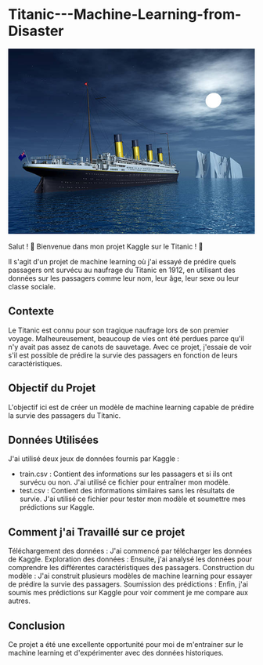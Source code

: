 # Titanic---Machine-Learning-from-Disaster

![Image du Titanic](Titanic.jpg)

Salut ! 👋 Bienvenue dans mon projet Kaggle sur le Titanic ! 🚢

Il s'agit d'un projet de machine learning où j'ai essayé de prédire quels passagers ont survécu au naufrage du Titanic en 1912, en utilisant des données sur les passagers comme leur nom, leur âge, leur sexe ou leur classe sociale.

## Contexte

Le Titanic est connu pour son tragique naufrage lors de son premier voyage. Malheureusement, beaucoup de vies ont été perdues parce qu'il n'y avait pas assez de canots de sauvetage. Avec ce projet, j'essaie de voir s'il est possible de prédire la survie des passagers en fonction de leurs caractéristiques.

## Objectif du Projet

L'objectif ici est de créer un modèle de machine learning capable de prédire la survie des passagers du Titanic.

## Données Utilisées

J'ai utilisé deux jeux de données fournis par Kaggle :

- train.csv : Contient des informations sur les passagers et si ils ont survécu ou non. J'ai utilisé ce fichier pour entraîner mon modèle.
- test.csv : Contient des informations similaires sans les résultats de survie. J'ai utilisé ce fichier pour tester mon modèle et soumettre mes prédictions sur Kaggle.

## Comment j'ai Travaillé sur ce projet

Téléchargement des données : J'ai commencé par télécharger les données de Kaggle.
Exploration des données : Ensuite, j'ai analysé les données pour comprendre les différentes caractéristiques des passagers.
Construction du modèle : J'ai construit plusieurs modèles de machine learning pour essayer de prédire la survie des passagers.
Soumission des prédictions : Enfin, j'ai soumis mes prédictions sur Kaggle pour voir comment je me compare aux autres.

## Conclusion

Ce projet a été une excellente opportunité pour moi de m'entrainer sur le machine learning et d'expérimenter avec des données historiques.
